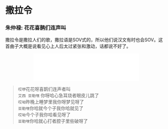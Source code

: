 # 撒拉令  
### 朱仲禄: 花花喜鹊们连声叫  
撒拉令是撒拉人们的歌，撒拉语是SOV式的，所以他们说汉文有时也会SOV。这首曲子大概是说看见心上人后太过紧张和激动，话都说不好了。  
<center>  
<iframe frameborder="no" border="0" marginwidth="0" marginheight="0" width="330" height="86" src="//music.163.com/outchain/player?type=2&id=195776&auto=1&height=66"></iframe>  
</center>  

> `哎咿`花花呀喜鹊们连声者叫  
> `艾西 亚勒嘿` 你呀哈心急耳烧者眼皮儿跳了  
> `哎呦`昨晚上睡梦里我你呀梦见呀了  
> `亚勒嘿`你哈就今个子我你哈就见了  
> `哎呦`今个子我你哈看见呀了  
> `亚勒嘿`你哈就心打者腔子里些破呀了  
